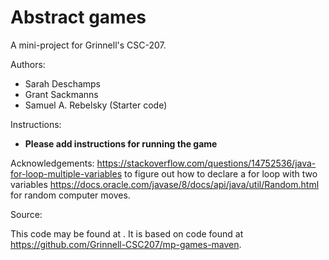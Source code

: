# Abstract games

A mini-project for Grinnell's CSC-207.

Authors:

* Sarah Deschamps
* Grant Sackmanns
* Samuel A. Rebelsky (Starter code)

Instructions:

* **Please add instructions for running the game**

Acknowledgements:
https://stackoverflow.com/questions/14752536/java-for-loop-multiple-variables to figure out how to declare a for loop with two variables
https://docs.oracle.com/javase/8/docs/api/java/util/Random.html for random computer moves.

Source:

This code may be found at <URL>. It is based on code found at <https://github.com/Grinnell-CSC207/mp-games-maven>.
